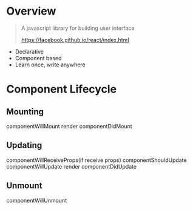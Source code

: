 # Overview

> A javascript library for building user interface
> 
> https://facebook.github.io/react/index.html

- Declarative
- Component based
- Learn once, write anywhere


# Component Lifecycle

## Mounting

componentWillMount
render
componentDidMount

## Updating

componentWillReceiveProps(if receive props)
componentShouldUpdate
componentWillUpdate
render
componentDidUpdate

## Unmount

componentWillUnmount